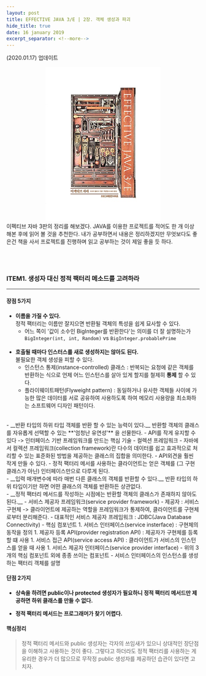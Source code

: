 ```yaml
---
layout: post
title: EFFECTIVE JAVA 3/E | 2장. 객체 생성과 파괴
hide_title: true     
date: 16 january 2019
excerpt_separator: <!--more-->
---
```

(2020.01.17) 업데이트
<!--more-->  
<center><img src="/assets/img/pexels/effectiveJAVA.jpg"></center>  
이펙티브 자바 3판의 정리를 해보겠다.  
JAVA를 이용한 프로젝트를 적어도 한 개 이상 해본 후에 읽어 볼 것을 추천한다.  
내가 공부하면서 내용은 정리하겠지만 무엇보다도 좋은건 책을 사서 프로젝트를 진행하며 읽고 공부하는 것이 제일 좋을 듯 하다.  
<br>
<br>
<br>
<br>

### ITEM1. 생성자 대신 정적 팩터리 메소드를 고려하라
--------------------------------------------------
#### 장점 5가지
- __이름을 가질 수 있다.__  
정적 팩터리는 이름만 잘지으면 반환될 객체의 특성을 쉽게 묘사할 수 있다.
  - 어느 쪽이 '값이 소수인 BigInteger를 반환한다'는 의미를 더 잘 설명하는가  
  `BigInteger(int, int, Random)` vs `BigInteger.probablePrime`  
  <br>
- __호출될 때마다 인스터스를 새로 생성하지는 않아도 된다.__  
불필요한 객체 생성을 피할 수 있다.  
  - 인스턴스 통제(instance-controlled) 클래스 : 반복되는 요청에 같은 객체를 반환하는 식으로 언제 어느 인스턴스를 살아 있게 할지를 철제히 **통제** 할 수 있다.
  - 플라이웨이트패턴(Flyweight pattern) : 동일하거나 유사한 객체들 사이에 가능한 많은 데이터를 서로 공유하여 사용하도록 하여 메모리 사용량을 최소화하는 소프트웨어 디자인 패턴이다.  
<br>
- __반환 타입의 하위 타입 객체를 반환 할 수 있는 능력이 있다.__  
반환할 객체의 클래스를 자유롭게 선택할 수 있는 **'엄청난 유연성'** 을 선물한다.   
  - API를 작게 유지할 수 있다 -> 인터페이스 기반 프레임워크를 만드는 핵심 기술
  - 컬렉션 프레임워크
    - 자바에서 컬렉션 프레임워크(collection framework)란 다수의 데이터를 쉽고 효과적으로 처리할 수 있는 표준화된 방법을 제공하는 클래스의 집합을 의미한다.
    - API외견을 훨씬 작게 만들 수 있다.
    - 정적 팩터리 메서를 사용하는 클라이언트는 얻은 객체를 (그 구현 클래스가 아닌) 인터페이스만으로 다루게 된다.  
<br>
- __입력 매개변수에 따라 매번 다른 클래스의 객체를 반환할 수 있다.__  
반환 타입의 하위 타입이기만 하면 어떤 클래스의 객체를 반환하든 상관없다.  
  <br>
- __정적 팩터리 메서드를 작성하는 시점에는 반환할 객체의 클래스가 존재하지 않아도 된다.__
  - 서비스 제공자 프레임워크(service provider framework)
    - 제공자 : 서비스 구현체 -> 클라이언트에 제공하는 역할을 프레임워크가 통제하여, 클라이언트를 구현체로부터 분리해준다.
    - 대표적인 서비스 제공자 프레임워크 : JDBC(Java Database Connectivity)
    - 핵심 컴포넌트
      1. 서비스 인터페이스(service insterface) : 구현체의 동작을 정의
      1. 제공자 등록 API(provider registration API) : 제공자가 구현체를 등록 할 떄 사용
      1. 서비스 접근 API(service access API) : 클라이언트가 서비스의 인스턴스를 얻을 때 사용
      1. 서비스 제공자 인터페이스(service provider interface)
        - 위의 3개의 핵심 컴포넌트 외에 종종 쓰이는 컴포넌트
        - 서비스 인터페이스의 인스턴스를 생성하는 팩터리 객체를 설명  


#### 단점 2가지
- __상속을 하려면 public이나 protected 생성자가 필요하니 정적 팩터리 메서드만 제공하면 하위 클래스를 만들 수 없다.__



- __정적 팩터리 메서드는 프로그래머가 찾기 어렵다.__

#### 핵심정리
> 정적 팩터리 메서드와 public 생성자는 각자의 쓰임새가 있으니 상대적인 장단점을 이해하고 사용하는 것이 좋다. 그렇다고 하더라도 정적 팩터리를 사용하는 게 유리한 경우가 더 많으므로 무작정 public 생성자를 제공하던 습관이 있다면 고치자.
